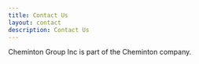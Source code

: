 ```yaml
---
title: Contact Us
layout: contact
description: Contact Us
---
```


Cheminton Group Inc is part of the Cheminton company.

